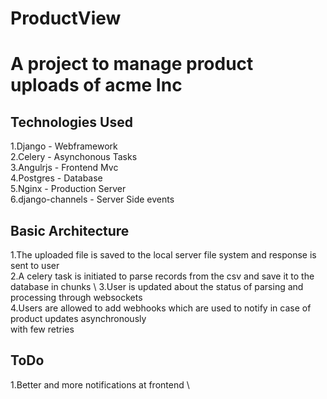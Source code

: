 # ProductView
A project to manage product uploads of acme Inc
=========================

Technologies Used
------------
1.Django - Webframework \
2.Celery - Asynchonous Tasks \
3.Angulrjs - Frontend Mvc \
4.Postgres - Database \
5.Nginx - Production Server \
6.django-channels - Server Side events


Basic Architecture
------------
1.The uploaded file is saved to the local server file system and response is sent to user \
2.A celery task is initiated to parse records from the csv and save it to the database in chunks \ 
3.User is updated about the status of parsing and processing through websockets \
4.Users are allowed to add webhooks which are used to notify in case of product updates asynchronously \
with few retries

ToDo
------------
1.Better and more notifications at frontend \
